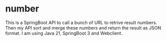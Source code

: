 # number
This is a SpringBoot API to call a bunch of URL to retrive result numbers. Then my API sort and merge these numbers and return the result as JSON format. I am using Java 21, SpringBoot 3 and Webclient. 
